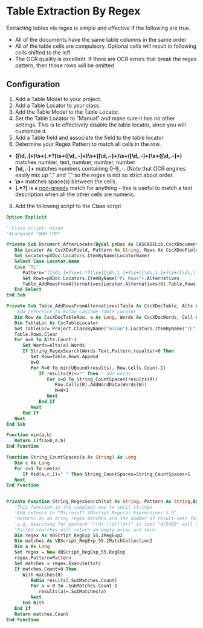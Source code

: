 # Table Extraction By Regex
Extracting tables via regex is simple and effective if the following are true.
* All of the documents have the same table columns in the same order
* All of the table cells are compulsory. Optional cells will result in following cells shifted to the left
* The OCR quality is excellent. If there are OCR errors that break the regex pattern, then those rows will be omitted

## Configuration
1. Add a Table Model to your project.
2. Add a Table Locator to your class.
3. Add the Table Model to the Table Locator.
4. Set the Table Locator to "Manual" and make sure it has no other settings. This is to effectively disable the table locator, since you will customize it.
5. Add a Table field and associate the field to the table locator
6. Determine your Regex Pattern to match all cells in the row.
 * **([\d\,\.]+)\s+(.*?)\s+([\d\,\.\-]+)\s+([\d\,\.\-]+)\s+([\d\,\.\-]+)\s+([\d\,\.\-]+)** matches number, text, number, number, number
 * **[\d\,\.\-]+** matches numbers containing 0-9,.-. (Note that OCR engines easily mix up "." and "," so the regex is not so strict about order.
 * **\s+** matches space(s) between the cells.
 * **(.\*?)** is a [non-greedy](https://www.rexegg.com/regex-quantifiers.html) match for anything - this is useful to match a text description when all the other cells are numeric.
8. Add the following script to the Class script
```vb
Option Explicit

' Class script: mizan
'#Language "WWB-COM"

Private Sub Document_AfterLocate(ByVal pXDoc As CASCADELib.CscXDocument, ByVal LocatorName As String)
   Dim Locator As CscXDocField, Pattern As String, Rows As CscXDocFieldAlternatives
   Set Locator=pXDoc.Locators.ItemByName(LocatorName)
   Select Case Locator.Name
   Case "TL"
      Pattern="([\d\.]+)\s+(.*?)\s+([\d\,\.]+)\s+([\d\,\.]+)\s+([\d\,\.]+)\s+([\d\,\.]+)"
      Set Rows=pXDoc.Locators.ItemByName("FL_Rows").Alternatives
      Table_AddRowsFromAlternatives(Locator.Alternatives(0).Table,Rows,Pattern,pXDoc)
   End Select
End Sub

Private Sub Table_AddRowsFromAlternatives(Table As CscXDocTable, Alts As CscXDocFieldAlternatives,Pattern As String, pXDoc As CscXDocument)
   'Add reference to Kofax Cascade Table Locator
   Dim Row As CscXDocTableRow, a As Long, Words As CscXDocWords, Cell As CscXDocTableCell, W As Long, results() As String, R As Long, c As Long
   Dim TableLoc As CscTableLocator
   Set TableLoc= Project.ClassByName("mizan").Locators.ItemByName("TL").LocatorMethod
   Table.Rows.Clear
   For a=0 To Alts.Count-1
      Set Words=Alts(a).Words
      If String_RegexSearch(Words.Text,Pattern,results)>0 Then
         Set Row=Table.Rows.Append
         W=0
         For R=0 To min(UBound(results), Row.Cells.Count-1)
            If results(R)<>"" Then ' add words
               For c=0 To String_CountSpaces(results(R))
                  Row.Cells(R).AddWordData(Words(W))
                  W=W+1
               Next
            End If
         Next
      End If
   Next
End Sub

Function min(a,b)
   Return IIf(a>b,a,b)
End Function

Function String_CountSpaces(a As String) As Long
   Dim c As Long
   For c=1 To Len(a)
      If Mid(a,c,1)=" " Then String_CountSpaces=String_CountSpaces+1
   Next
End Function


Private Function String_RegexSearch(txt As String, Pattern As String,ByRef results() As String) As Long
   'This function is the simplest way to split strings
   'Add refence to "Microsoft VBScript Regular Expressions 5.5"
   'Returns as an array regex matches and the number of result-sets found, however only the first result-set is returned
   'e.g. Searching for pattern "(\d).(\d)(\d+)" in text "4/5460" will return "4","5","460"
   'Failed searches will return an empty array and zero
   Dim regex As VBScript_RegExp_55.IRegExp2
   Dim matches As VBScript_RegExp_55.IMatchCollection2
   Dim a As Long
   Set regex = New VBScript_RegExp_55.RegExp
   regex.Pattern=Pattern
   Set matches = regex.Execute(txt)
   If matches.Count>0 Then
      With matches(0)
         ReDim results(.SubMatches.Count)
         For a = 0 To .SubMatches.Count-1
            results(a)=.SubMatches(a)
         Next
      End With
   End If
   Return matches.Count
End Function
```
